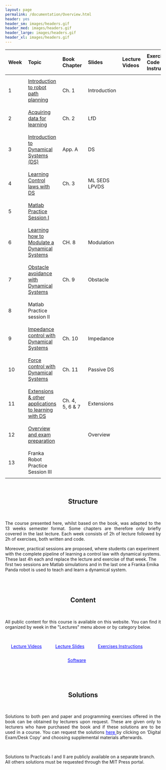 ```yaml
---
layout: page
permalink: /documentation/Overview.html
header: yes
header_sm: images/headers.gif
header_med: images/headers.gif
header_large: images/headers.gif
header_xl: images/headers.gif
--- 	
```


<style>
/* Adjust the table column widths */
.table100 th, .table100 td {
    padding: 10px; /* Adjust the padding for better spacing */
    text-align: left; /* Align text to the left for better readability */
}

/* Set specific widths for the columns */
.column1 {
    width: 5%; /* Adjust width as needed */
}
.column2 {
    width: 35%; /* Adjust width as needed */
}
.column3 {
    width: 10%; /* Adjust width as needed */
}
.column4 {
    width: 20%; /* Adjust width as needed */
}
.column5 {
    width: 15%; /* Adjust width as needed */
}
.column6 {
    width: 10%; /* Adjust width as needed */
}
/* Ensure table takes full width but columns are constrained */
.table100 {
    width: 100%;
    table-layout: fixed; /* Make sure the table respects the column widths */
}
</style>


<div class="limiter">
<div class="wrap-table100">
<div class="table100 ver3 m-b-110">
<table data-vertable="ver3">
<thead>
<tr class="row100 head">
<th class="column100 column1" data-column="column1">Week</th>
<th class="column100 column2" data-column="column2">Topic</th>
<th class="column100 column3" data-column="column3">Book Chapter</th>
<th class="column100 column4" data-column="column4">Slides</th>
<th class="column100 column5" data-column="column5">Lecture Videos</th>
<th class="column100 column6" data-column="column6">Exercises - Code & Instructions</th>
</tr>
</thead>
<tbody>
<tr class="row100">
<td class="column100 column1" data-column="column1">1</td>
<!-- <td class="column100 column2" data-column="column2"> <a href="Introduction.html">Introduction</a> </td> -->
<td class="column100 column2" data-column="column2"> <a href="L1-Introduction.html"> Introduction to robot path planning </a> </td>
<td class="column100 column3" data-column="column3"> Ch. 1 </td>
<td class="column100 column4" data-column="column4"> Introduction </td>
</tr>

<tr class="row100">
<td class="column100 column1" data-column="column1">2</td>
<!-- <td class="column100 column2" data-column="column2">  <a href="Learning.html">Learning DS from Demonstrations</a> </td> -->
<td class="column100 column2" data-column="column2"> <a href="L2-Learning.html"> Acquiring data for learning </a> </td>
<td class="column100 column3" data-column="column3"> Ch. 2 </td>
<td class="column100 column4" data-column="column4"> LfD </td>
</tr>

<tr class="row100">
<td class="column100 column1" data-column="column1">3</td>
<td class="column100 column2" data-column="column2"> <a href="L3-DS.html">Introduction to Dynamical Systems (DS) </a> </td>
<td class="column100 column3" data-column="column3"> App. A</td>
<td class="column100 column4" data-column="column4"> DS </td>
</tr>

<tr class="row100">
<td class="column100 column1" data-column="column1">4</td>
<!-- <td class="column100 column2" data-column="column2"><a href="Modulation_obs.html">  Modulation of dynamical systems: Locally refinement and Obstacle avoidance</a></td> -->
<td class="column100 column2" data-column="column2"> <a href="L4-Learning_Control.html"> Learning Control laws with DS </a> </td>
<td class="column100 column3" data-column="column3"> Ch. 3 </td>
<td class="column100 column4" data-column="column4"> ML SEDS LPVDS </td>
</tr>


<tr class="row100">
<td class="column100 column1" data-column="column1">5</td>
<td class="column100 column2" data-column="column2"> <a href="L5-Practical_1.html"> Matlab Practice Session I </a> </td>
<td class="column100 column3" data-column="column3"></td>
<td class="column100 column4" data-column="column4"></td>
</tr>


<tr class="row100">
<td class="column100 column1" data-column="column1">6</td>
<td class="column100 column2" data-column="column2"> <a href="L6-Modulation.html"> Learning how to Modulate a Dynamical Systems </a> </td>
<td class="column100 column3" data-column="column3"> CH. 8 </td>
<td class="column100 column4" data-column="column4"> Modulation </td>
</tr>

<tr class="row100">
<td class="column100 column1" data-column="column1">7</td>
<td class="column100 column2" data-column="column2"> <a href="L7-Avoidance.html"> Obstacle avoidance with Dynamical Systems </a> </td>
<td class="column100 column3" data-column="column3"> Ch. 9 </td>
<td class="column100 column4" data-column="column4"> Obstacle </td>
</tr>

<tr class="row100">
<td class="column100 column1" data-column="column1">8</td>
<td class="column100 column2" data-column="column2"> Matlab Practice session II	 </td>
<td class="column100 column3" data-column="column3"></td>
<td class="column100 column4" data-column="column4"></td>
</tr>


<tr class="row100">
<td class="column100 column1" data-column="column1">9</td>
<td class="column100 column2" data-column="column2"> <a href="L9-Impedance.html"> Impedance control with Dynamical Systems </a> </td>
<td class="column100 column3" data-column="column3"> Ch. 10 </td>
<td class="column100 column4" data-column="column4"> Impedance </td>
</tr>

<tr class="row100">
<td class="column100 column1" data-column="column1">10</td>
<td class="column100 column2" data-column="column2"> <a href="L10-Force.html"> Force control with Dynamical Systems </a> </td>
<td class="column100 column3" data-column="column3"> Ch. 11 </td>
<td class="column100 column4" data-column="column4"> Passive DS </td>
</tr>

<tr class="row100">
<td class="column100 column1" data-column="column1">11</td>
<td class="column100 column2" data-column="column2"> <a href="L11-Extensions.html"> Extensions & other applications to learning with DS </a> </td>
<td class="column100 column3" data-column="column3"> Ch. 4, 5, 6 & 7</td>
<td class="column100 column4" data-column="column4"> Extensions </td>
</tr>

<tr class="row100">
<td class="column100 column1" data-column="column1">12</td>
<td class="column100 column2" data-column="column2"> <a href="L12-Overview.html"> Overview and exam preparation </a> </td>
<td class="column100 column3" data-column="column3"></td>
<td class="column100 column4" data-column="column4"> Overview </td>
</tr>

<tr class="row100">
<td class="column100 column1" data-column="column1">13</td>
<td class="column100 column2" data-column="column2"> Franka Robot Practice Session III</td>
<td class="column100 column3" data-column="column3"></td>
<td class="column100 column4" data-column="column4"></td>
</tr>

</tbody>
</table>
</div>
</div>
</div>

<br>

<article class="row">
<section class="small-12 large-10 columns page-content">
    
<h2 align="center"><strong>  Structure  </strong> </h2>
<br>
<p align="justify"> The course presented here, whilst based on the book, was adapted to the 13 weeks semester format. Some chapters are therefore only briefly covered in the last lecture. Each week consists of 2h of lecture followed by 2h of exercises, both written and code.

Moreover, practical sessions are proposed, where students can experiment with the complete pipeline of learning a control law with dynamical systems. These last 4h each and replace the lecture and exercise of that week. The first two sessions are Matlab simulations and in the last one a Franka Emika Panda robot is used to teach and learn a dynamical system. </p>

<br><br>

<h2 align="center"><strong>  Content  </strong> </h2>
<br>
<p align="justify"> All public content for this course is available on this website. You can find it organized by week in the "Lectures" menu above or by category below. </p>
<br>
 <div align="center">
        <p style="display: inline-block; margin-right: 40px;">
            <a href="https://mediaspace.epfl.ch/channel/MICRO-462%2BLearning%2Band%2Badaptive%2Bcontrol%2Bfor%2Brobots/30620" target="_blank" style="color: blue;">Lecture Videos</a>
        </p>
        <p style="display: inline-block; margin-right: 40px;">
            <a href="https://www.epfl.ch/labs/lasa/wp-content/uploads/2024/07/Lecture-Slides.zip" target="_blank" style="color: blue;">Lecture Slides</a>
        </p>
        <p style="display: inline-block; margin-right: 40px;">
            <a href="https://www.epfl.ch/labs/lasa/wp-content/uploads/2024/07/Exercise-Instructions.zip" target="_blank" style="color: blue;">Exercises Instructions</a>
        </p>
        <p style="display: inline-block; margin-right: 40px;">
            <a href="https://github.com/learningadaptivereactiverobotcontrol/book-code" target="_blank" style="color: blue;">Software</a>
        </p>
    </div>

<br><br>

<h2 align="center"><strong>  Solutions </strong> </h2>
<br>
<p align="justify"> Solutions to both pen and paper and programming exercises offered in the book can be obtained by lecturers upon request. These are given only to lecturers who have purchased the book and if these solutions are to be used in a course. You can request the solutions <a href="https://mitpress.mit.edu/books/learning-adaptive-and-reactive-robot-control" style="color: blue;"> here </a> by clicking on ‘Digital Exam/Desk Copy’ and choosing supplemental materials afterwards.  </p>
<br>
<p>Solutions to Practicals I and II are publicly available on a separate branch. All others solutions must be requested through the MIT Press portal. </p>

<br><br>

<!-- <h2 align="center"><strong>  Software </strong> </h2>

<p align="justify"> The complete Matlab code in support of programming exercises is available on the book’s <a href="https://github.com/learningadaptivereactiverobotcontrol/book-code" style="color: blue;"> Github page</a>. Solutions to Practicals I and II are publicly available on a separate branch. All others solutions must be requested through the MIT Press portal. </p>

<br><br>

<h2 align="center"><strong>  Lecture Videos  </strong> </h2>

<p align="justify"> Complete videos of Professor Billard’s lectures from 2022 and 2023 can be found on <a href="https://mediaspace.epfl.ch/channel/MICRO-462%2BLearning%2Band%2Badaptive%2Bcontrol%2Bfor%2Brobots/30620" style="color: blue;"> EPFL’s mediaspace.</a></p> -->




<!-- Note: The texts in the table are links. If you want to have more information, please click on them. -->

<!--===============================================================================================-->	
<!-- <script src="vendor/jquery/jquery-3.2.1.min.js"></script> -->
<!--===============================================================================================-->
<!-- <script src="vendor/bootstrap/js/popper.js"></script> -->
<!-- <script src="vendor/bootstrap/js/bootstrap.min.js"></script> -->
<!--===============================================================================================-->
<!-- <script src="vendor/select2/select2.min.js"></script> -->
<!--===============================================================================================-->
<!-- <script src="js/main.js"></script> -->
